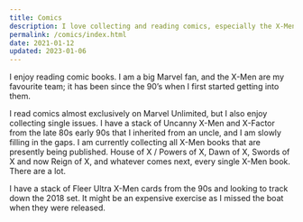 ```yaml
---
title: Comics
description: I love collecting and reading comics, especially the X-Men. This section collecst all my comic related pages.
permalink: /comics/index.html
date: 2021-01-12
updated: 2023-01-06
---
```


I enjoy reading comic books. I am a big Marvel fan, and the X-Men are my favourite team; it has been since the 90’s when I first started getting into them.

I read comics almost exclusively on Marvel Unlimited, but I also enjoy collecting single issues. I have a stack of Uncanny X-Men and X-Factor from the late 80s early 90s that I inherited from an uncle, and I am slowly filling in the gaps. I am currently collecting all X-Men books that are presently being published. House of X / Powers of X, Dawn of X, Swords of X and now Reign of X, and whatever comes next, every single X-Men book. There are a lot.

I have a stack of Fleer Ultra X-Men cards from the 90s and looking to track down the 2018 set. It might be an expensive exercise as I missed the boat when they were released.